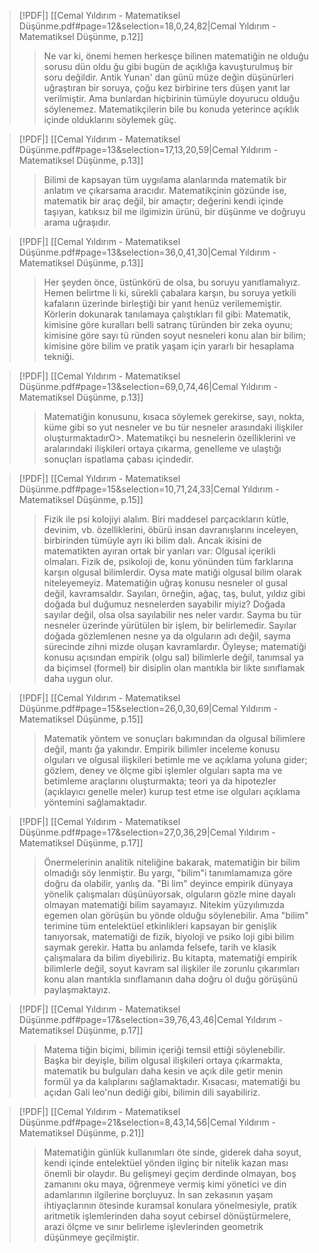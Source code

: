 > [!PDF|] [[Cemal Yıldırım - Matematiksel Düşünme.pdf#page=12&selection=18,0,24,82|Cemal Yıldırım - Matematiksel Düşünme, p.12]]
> > Ne var ki, önemi hemen herkesçe bilinen matematiğin ne olduğu sorusu dün oldu ğu gibi bugün de açıklığa kavuşturulmuş bir soru değildir. Antik Yunan' dan günü müze değin düşünürleri uğraştıran bir soruya, çoğu kez birbirine ters düşen yanıt lar verilmiştir. Ama bunlardan hiçbirinin tümüyle doyurucu olduğu söylenemez. Matematikçilerin bile bu konuda yeterince açıklık içinde olduklarını söylemek güç.
> 
>

> [!PDF|] [[Cemal Yıldırım - Matematiksel Düşünme.pdf#page=13&selection=17,13,20,59|Cemal Yıldırım - Matematiksel Düşünme, p.13]]
> > Bilimi de kapsayan tüm uygıılama alanlarında matematik bir anlatım ve çıkarsama aracıdır. Matematikçinin gözünde ise, matematik bir araç değil, bir amaçtır; değerini kendi içinde taşıyan, katıksız bil me ilgimizin ürünü, bir düşünme ve doğruyu arama uğraşıdır.
> 
>

> [!PDF|] [[Cemal Yıldırım - Matematiksel Düşünme.pdf#page=13&selection=36,0,41,30|Cemal Yıldırım - Matematiksel Düşünme, p.13]]
> > Her şeyden önce, üstünkörü de olsa, bu soruyu yanıtlamalıyız. Hemen belirtme li ki, sürekli çabalara karşın, bu soruya yetkili kafaların üzerinde birleştiği bir yanıt henüz verilememiştir. Körlerin dokunarak tanılamaya çalıştıkları fil gibi: Matematik, kimisine göre kuralları belli satranç türünden bir zeka oyunu; kimisine göre sayı tü ründen soyut nesneleri konu alan bir bilim; kimisine göre bilim ve pratik yaşam için yararlı bir hesaplama tekniği.
>

> [!PDF|] [[Cemal Yıldırım - Matematiksel Düşünme.pdf#page=13&selection=69,0,74,46|Cemal Yıldırım - Matematiksel Düşünme, p.13]]
> > Matematiğin konusunu, kısaca söylemek gerekirse, sayı, nokta, küme gibi so yut nesneler ve bu tür nesneler arasındaki ilişkiler oluşturmaktadırO>. Matematikçi bu nesnelerin özelliklerini ve aralarındaki ilişkileri ortaya çıkarma, genelleme ve ulaştığı sonuçları ispatlama çabası içindedir.
> 
>

> [!PDF|] [[Cemal Yıldırım - Matematiksel Düşünme.pdf#page=15&selection=10,71,24,33|Cemal Yıldırım - Matematiksel Düşünme, p.15]]
> > Fizik ile psi kolojiyi alalım. Biri maddesel parçacıklarırı kütle, devinim, vb. özelliklerini, öbürü insan davranışlarını inceleyen, birbirinden tümüyle ayrı iki bilim dalı. Ancak ikisini de matematikten ayıran ortak bir yanları var: Olgusal içerikli olmaları. Fizik de, psikoloji de, konu yönünden tüm farklarına karşın olgusal bilimlerdir. Oysa mate matiği olgusal bilim olarak niteleyemeyiz. Matematiğin uğraş konusu nesneler ol gusal değil, kavramsaldır. Sayıları, örneğin, ağaç, taş, bulut, yıldız gibi doğada bul duğumuz nesnelerden sayabilir miyiz? Doğada sayılar değil, olsa olsa sayılabilir nes neler vardır. Sayma bu tür nesneler üzerinde yürütülen bir işlem, bir belirlemedir. Sayılar doğada gözlemlenen nesne ya da olguların adı değil, sayma sürecinde zihni mizde oluşan kavramlardır. Öyleyse; matematiği konusu açısından empirik (olgu sal) bilimlerle değil, tanımsal ya da biçimsel (formel) bir disiplin olan mantıkla bir likte sınıflamak daha uygun olur.
> 
>

> [!PDF|] [[Cemal Yıldırım - Matematiksel Düşünme.pdf#page=15&selection=26,0,30,69|Cemal Yıldırım - Matematiksel Düşünme, p.15]]
> > Matematik yöntem ve sonuçları bakımından da olgusal bilimlere değil, mantı ğa yakındır. Empirik bilimler inceleme konusu olguları ve olgusal ilişkileri betimle me ve açıklama yoluna gider; gözlem, deney ve ölçme gibi işlemler olguları sapta ma ve betimleme araçlarını oluşturmakta; teori ya da hipotezler (açıklayıcı genelle meler) kurup test etme ise olguları açıklama yöntemini sağlamaktadır.
> 
>

> [!PDF|] [[Cemal Yıldırım - Matematiksel Düşünme.pdf#page=17&selection=27,0,36,29|Cemal Yıldırım - Matematiksel Düşünme, p.17]]
> > Önermelerinin analitik niteliğine bakarak, matematiğin bir bilim olmadığı söy lenmiştir. Bu yargı, "bilim"i tanımlamamıza göre doğru da olabilir, yanlış da. "Bi lim" deyince empirik dünyaya yönelik çalışmaları düşünüyorsak, olguların gözle mine dayalı olmayan matematiği bilim sayamayız. Nitekim yüzyılımızda egemen olan görüşün bu yönde olduğu söylenebilir. Ama "bilim" terimine tüm entelektüel etkinlikleri kapsayan bir genişlik tanıyorsak, matematiği de fizik, biyoloji ve psiko loji gibi bilim saymak gerekir. Hatta bu anlamda felsefe, tarih ve klasik çalışmalara da bilim diyebiliriz. Bu kitapta, matematiği empirik bilimlerle değil, soyut kavram sal ilişkiler ile zorunlu çıkarımları konu alan mantıkla sınıflamanın daha doğru ol duğu görüşünü paylaşmaktayız.
> 
>

> [!PDF|] [[Cemal Yıldırım - Matematiksel Düşünme.pdf#page=17&selection=39,76,43,46|Cemal Yıldırım - Matematiksel Düşünme, p.17]]
> > Matema tiğin biçimi, bilimin içeriği temsil ettiği söylenebilir. Başka bir deyişle, bilim olgusal ilişkileri ortaya çıkarmakta, matematik bu bulguları daha kesin ve açık dile getir menin formül ya da kalıplarını sağlamaktadır. Kısacası, matematiği bu açıdan Gali leo'nun dediği gibi, bilimin dili sayabiliriz.
> 
>

> [!PDF|] [[Cemal Yıldırım - Matematiksel Düşünme.pdf#page=21&selection=8,43,14,56|Cemal Yıldırım - Matematiksel Düşünme, p.21]]
> > Matematiğin günlük kullanımları öte sinde, giderek daha soyut, kendi içinde entelektüel yönden ilginç bir nitelik kazan ması önemli bir olaydır. Bu gelişmeyi geçim derdinde olmayan, boş zamanını oku maya, öğrenmeye vermiş kimi yönetici ve din adamlarının ilgilerine borçluyuz. İn san zekasının yaşam ihtiyaçlarının ötesinde kuramsal konulara yönelmesiyle, pratik aritmetik işlemlerinden daha soyut cebirsel dönüştürmelere, arazi ölçme ve sınır belirleme işlevlerinden geometrik düşünmeye geçilmiştir.
> 
> 